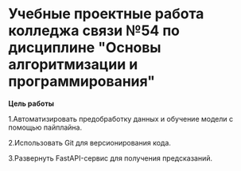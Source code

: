 # Учебные проектные работа колледжа связи №54 по дисциплине "Основы алгоритмизации и программирования"



**Цель работы​**


1.Автоматизировать предобработку данных и обучение модели с помощью пайплайна.​

2.Использовать Git для версионирования кода.​

3.Развернуть FastAPI-сервис для получения предсказаний.

